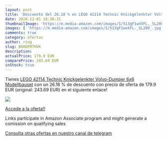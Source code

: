 ```yaml
---
layout: post
title: 'Descuento del 26.18 % en LEGO 42114 Technic Knickgelenkter Volvo-'
date: 2020-12-01 18:38:31
thumbnailImage: 'https://m.media-amazon.com/images/I/513gF1wnXFL._SL200_.jpg'
images: [ 'https://m.media-amazon.com/images/I/513gF1wnXFL._SL200_.jpg' ]
comments: true
category: ofertas
author: ring
slug: B00DFM7HVK
description:
actualPrice: 179.9 EUR
comparePrice: 243.69 EUR
inStock: true
---
```


Tienes [LEGO 42114 Technic Knickgelenkter Volvo-Dumper  6x6   Modellbauset](https://www.amazon.de/dp/B00DFM7HVK/?tag=tolees0ca-21) con un 26.18 % de descuento con precio de oferta de 179.9 EUR (original: 243.69 EUR) en el siguiente enlace!

[![](https://m.media-amazon.com/images/I/513gF1wnXFL._SL200_.jpg)](https://www.amazon.de/dp/B00DFM7HVK/?tag=tolees0ca-21)

[Accede a la oferta!!](https://www.amazon.de/dp/B00DFM7HVK/?tag=tolees0ca-21)

Links participate in Amazon Associate program and might generate a comission on qualifying sales

[Consulta otras ofertas en nuestro canal de telegram](https://t.me/s/ofertas25)
